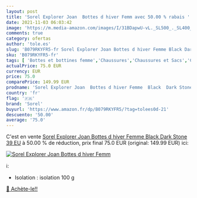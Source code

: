 ```yaml
---
layout: post
title: 'Sorel Explorer Joan  Bottes d hiver Femm avec 50.00 % rabais '
date: 2021-11-03 06:03:42
image: 'https://m.media-amazon.com/images/I/31BDapwU-vL._SL500_._SL400_.jpg'
comments: true
category: ofertas
author: 'tole.es'
slug: 'B079RKYFR5-fr Sorel Explorer Joan Bottes d hiver Femme Black Dark Stone...'
sku: 'B079RKYFR5-fr'
tags: [ 'Bottes et bottines femme','Chaussures','Chaussures et Sacs','Chaussures femme','sorel', ]
actualPrice: 75.0 EUR
currency: EUR
price: 75.0
comparePrice: 149.99 EUR
prodname: 'Sorel Explorer Joan  Bottes d hiver Femme  Black  Dark Stone  39 EU'
country: 'fr'
flag: '🇫🇷'
brand: 'Sorel'
buyurl: 'https://www.amazon.fr/dp/B079RKYFR5/?tag=tolees0d-21'
descuento: '50.00'
average: '75.0'
---
```


C'est en vente [Sorel Explorer Joan  Bottes d hiver Femme  Black  Dark Stone  39 EU](https://www.amazon.fr/dp/B079RKYFR5/?tag=tolees0d-21)  à  50.00 % de réduction, prix final  75.0 EUR (original: 149.99 EUR) ici:

[![Sorel Explorer Joan  Bottes d hiver Femm](https://m.media-amazon.com/images/I/31BDapwU-vL._SL500_._SL400_.jpg)](https://www.amazon.fr/dp/B079RKYFR5/?tag=tolees0d-21)

ℹ️:

- Isolation : isolation 100 g

[🛒 Achète-le!!](https://www.amazon.fr/dp/B079RKYFR5/?tag=tolees0d-21)
